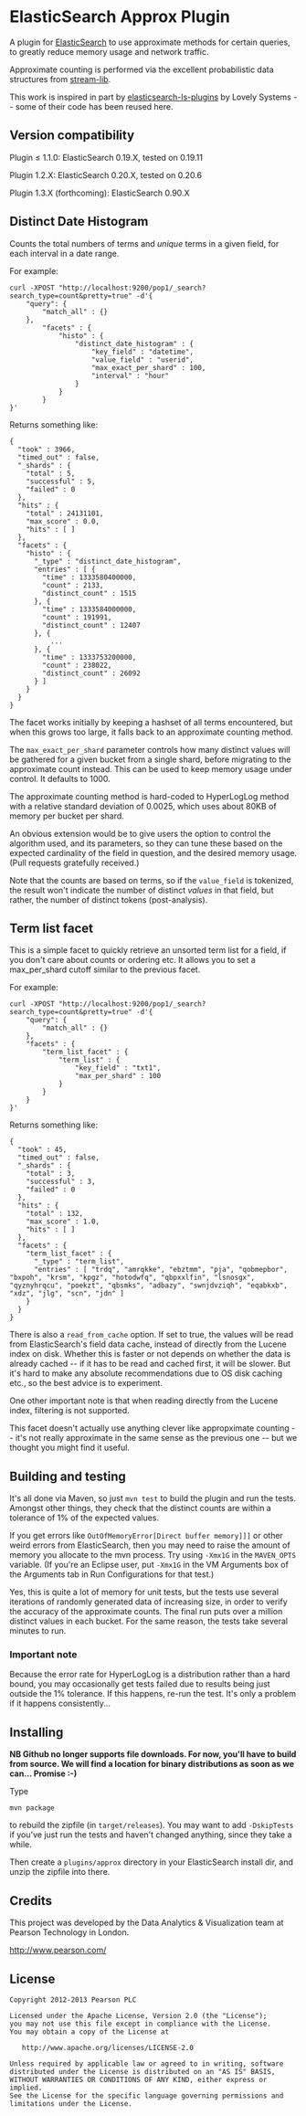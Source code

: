 # ElasticSearch Approx Plugin

A plugin for [ElasticSearch](http://www.elasticsearch.org/) to use approximate
methods for certain queries, to greatly reduce memory usage and network traffic.

Approximate counting is performed via the excellent probabilistic data
structures from [stream-lib](https://github.com/clearspring/stream-lib).

This work is inspired in part by
[elasticsearch-ls-plugins](https://github.com/lovelysystems/elasticsearch-ls-plugins)
by Lovely Systems -- some of their code has been reused here.

## Version compatibility

Plugin &le; 1.1.0: ElasticSearch 0.19.X, tested on 0.19.11

Plugin 1.2.X: ElasticSearch 0.20.X, tested on 0.20.6

Plugin 1.3.X (forthcoming): ElasticSearch 0.90.X


## Distinct Date Histogram

Counts the total numbers of terms and _unique_ terms in a given field, for each
interval in a date range.

For example:

    curl -XPOST "http://localhost:9200/pop1/_search?search_type=count&pretty=true" -d'{
        "query": {
            "match_all" : {}
        },
            "facets" : {
                "histo" : {
                    "distinct_date_histogram" : {
                        "key_field" : "datetime",
                        "value_field" : "userid",
                        "max_exact_per_shard" : 100,
                        "interval" : "hour"
                    }
                }
            }
    }'

Returns something like:

    {
      "took" : 3966,
      "timed_out" : false,
      "_shards" : {
        "total" : 5,
        "successful" : 5,
        "failed" : 0
      },
      "hits" : {
        "total" : 24131101,
        "max_score" : 0.0,
        "hits" : [ ]
      },
      "facets" : {
        "histo" : {
          "_type" : "distinct_date_histogram",
          "entries" : [ {
            "time" : 1333580400000,
            "count" : 2133,
            "distinct_count" : 1515
          }, {
            "time" : 1333584000000,
            "count" : 191991,
            "distinct_count" : 12407
          }, {
              ...
          }, {
            "time" : 1333753200000,
            "count" : 238022,
            "distinct_count" : 26092
          } ]
        }
      }
    }

The facet works initially by keeping a hashset of all terms encountered, but
when this grows too large, it falls back to an approximate counting method.

The `max_exact_per_shard` parameter controls how many distinct values will be
gathered for a given bucket from a single shard, before migrating to the
approximate count instead. This can be used to keep memory usage under control.
It defaults to 1000.

The approximate counting method is hard-coded to HyperLogLog method with a
relative standard deviation of 0.0025, which uses about 80KB of memory per
bucket per shard.

An obvious extension would be to give users the option to control the algorithm
used, and its parameters, so they can tune these based on the expected
cardinality of the field in question, and the desired memory usage. (Pull
requests gratefully received.)

Note that the counts are based on terms, so if the `value_field` is tokenized,
the result won't indicate the number of distinct _values_ in that field, but
rather, the number of distinct tokens (post-analysis).

## Term list facet

This is a simple facet to quickly retrieve an unsorted term list for a field,
if you don't care about counts or ordering etc. It allows you to set a max_per_shard
cutoff similar to the previous facet.

For example:

    curl -XPOST "http://localhost:9200/pop1/_search?search_type=count&pretty=true" -d'{
        "query": {
            "match_all" : {}
        },
        "facets" : {
            "term_list_facet" : {
                "term_list" : {
                    "key_field" : "txt1",
                    "max_per_shard" : 100
                }
            }
        }
    }'

Returns something like:

    {
      "took" : 45,
      "timed_out" : false,
      "_shards" : {
        "total" : 3,
        "successful" : 3,
        "failed" : 0
      },
      "hits" : {
        "total" : 132,
        "max_score" : 1.0,
        "hits" : [ ]
      },
      "facets" : {
        "term_list_facet" : {
          "_type" : "term_list",
          "entries" : [ "trdq", "amrqkke", "ebztmm", "pja", "qobmepbor", "bxpoh", "krsm", "kpgz", "hotodwfq", "qbpxxlfin", "lsnosgx", "qyznyhrqcu", "poekzt", "qbsmks", "adbazy", "swnjdvziqh", "eqabkxb", "xdz", "jlg", "scn", "jdn" ]
        }
      }
    }

There is also a `read_from_cache` option. If set to true, the values will be
read from ElasticSearch's field data cache, instead of directly from the Lucene
index on disk. Whether this is faster or not depends on whether the data is
already cached -- if it has to be read and cached first, it will be slower. But
it's hard to make any absolute recommendations due to OS disk caching etc., so
the best advice is to experiment.

One other important note is that when reading directly from the Lucene index, filtering is not supported.	


This facet doesn't actually use anything clever like appropximate counting --
it's not really approximate in the same sense as the previous one -- but we
thought you might find it useful.



## Building and testing

It's all done via Maven, so just `mvn test` to build the plugin and run the
tests. Amongst other things, they check that the distinct counts are within a
tolerance of 1% of the expected values.

If you get errors like `OutOfMemoryError[Direct buffer memory]]]` or other
weird errors from ElasticSearch, then you may need to raise the amount of
memory you allocate to the mvn process. Try using `-Xmx1G` in the `MAVEN_OPTS`
variable. (If you're an Eclipse user, put `-Xmx1G` in the VM Arguments box of
the Arguments tab in Run Configurations for that test.)

Yes, this is quite a lot of memory for unit tests, but the tests use several
iterations of randomly generated data of increasing size, in order to verify
the accuracy of the approximate counts. The final run puts over a million
distinct values in each bucket. For the same reason, the tests take several
minutes to run.

### Important note

Because the error rate for HyperLogLog is a distribution rather than a hard
bound, you may occasionally get tests failed due to results being just outside
the 1% tolerance. If this happens, re-run the test. It's only a problem if it
happens consistently...

## Installing

**NB Github no longer supports file downloads. For now, you'll have to build
from source. We will find a location for binary distributions as soon as we can...
Promise :-)**

Type

    mvn package

to rebuild the zipfile (in `target/releases`). You may want to add
`-DskipTests` if you've just run the tests and haven't changed anything,
since they take a while.

Then create a `plugins/approx` directory in your ElasticSearch install dir,
and unzip the zipfile into there.

## Credits

This project was developed by the Data Analytics & Visualization team
at Pearson Technology in London.

http://www.pearson.com/

## License

    Copyright 2012-2013 Pearson PLC

    Licensed under the Apache License, Version 2.0 (the "License");
    you may not use this file except in compliance with the License.
    You may obtain a copy of the License at

       http://www.apache.org/licenses/LICENSE-2.0

    Unless required by applicable law or agreed to in writing, software
    distributed under the License is distributed on an "AS IS" BASIS,
    WITHOUT WARRANTIES OR CONDITIONS OF ANY KIND, either express or implied.
    See the License for the specific language governing permissions and
    limitations under the License.

